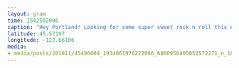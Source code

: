 ```yaml
---
layout: gram
time: 1542502006
caption: "Hey Portland! Looking for some super sweet rock n roll this evening? Hot Won't Quit at the High Water Mark! We go on at 9pm, followed by @redcloudrock and @tigersonopium. 🤘🏼"
latitude: 45.57197
longitude: -122.66106
media:
- media/posts/201811/45496004_1934061970222066_6860956405052572271_n_18001381138044510.jpg
---
```

